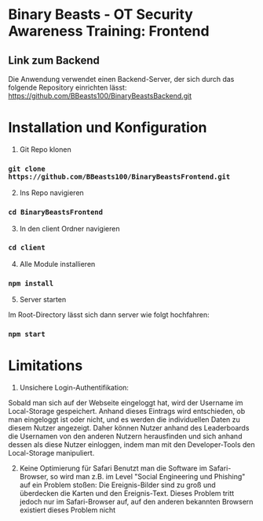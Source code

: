 # Binary Beasts - OT Security Awareness Training: Frontend

## Link zum Backend
Die Anwendung verwendet einen Backend-Server, der sich durch das folgende Repository einrichten lässt:
https://github.com/BBeasts100/BinaryBeastsBackend.git

# Installation und Konfiguration

1. Git Repo klonen

### `git clone https://github.com/BBeasts100/BinaryBeastsFrontend.git`

2. Ins Repo navigieren

### `cd BinaryBeastsFrontend`

3. In den client Ordner navigieren

### `cd client`

4. Alle Module installieren

### `npm install`

5. Server starten

Im Root-Directory lässt sich dann server wie folgt hochfahren:
### `npm start`

# Limitations

1. Unsichere Login-Authentifikation:

Sobald man sich auf der Webseite eingeloggt hat, wird der Username im Local-Storage gespeichert. Anhand dieses Eintrags wird entschieden, ob man eingeloggt ist oder nicht, und es werden die individuellen Daten zu diesem Nutzer angezeigt. Daher können Nutzer anhand des Leaderboards die Usernamen von den anderen Nutzern herausfinden und sich anhand dessen als diese Nutzer einloggen, indem man mit den Developer-Tools den Local-Storage manipuliert.

2. Keine Optimierung für Safari
Benutzt man die Software im Safari-Browser, so wird man z.B. im Level "Social Engineering und Phishing" auf ein Problem stoßen: Die Ereignis-Bilder sind zu groß und überdecken die Karten und den Ereignis-Text. Dieses Problem tritt jedoch nur im Safari-Browser auf, auf den anderen bekannten Browsern existiert dieses Problem nicht
